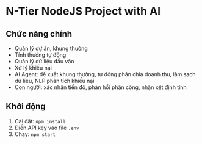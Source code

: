 # N-Tier NodeJS Project with AI

## Chức năng chính
- Quản lý dự án, khung thưởng
- Tính thưởng tự động
- Quản lý dữ liệu đầu vào
- Xử lý khiếu nại
- AI Agent: đề xuất khung thưởng, tự động phân chia doanh thu, làm sạch dữ liệu, NLP phân tích khiếu nại
- Con người: xác nhận tiến độ, phản hồi phân công, nhận xét định tính

## Khởi động
1. Cài đặt: `npm install`
2. Điền API key vào file `.env`
3. Chạy: `npm start`
